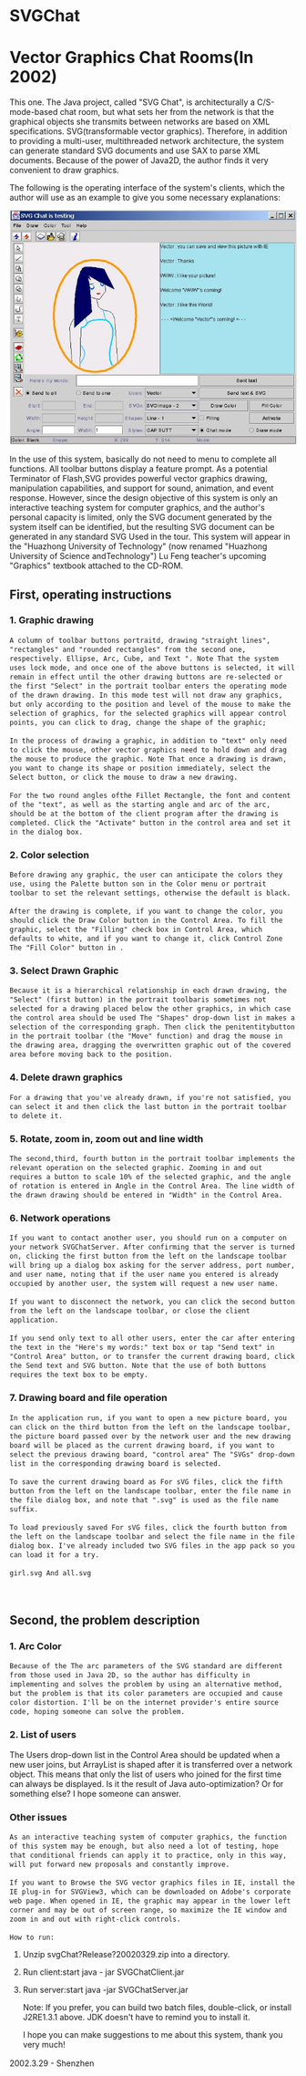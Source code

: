 # SVGChat
# Vector Graphics Chat Rooms(In 2002)

This one. The Java project, called "SVG Chat", is architecturally a C/S-mode-based chat room, but what sets her from the network is that the graphical objects she transmits between networks are based on XML specifications. SVG(transformable vector graphics). Therefore, in addition to providing a multi-user, multithreaded network architecture, the system can generate standard SVG documents and use SAX to parse XML documents. Because of the power of Java2D, the author finds it very convenient to draw graphics.

The following is the operating interface of the system's clients, which the author will use as an example to give you some necessary explanations:

![SVGChat](svgchat.jpg "SVGChat")

In the use of this system, basically do not need to menu to complete all functions. All toolbar buttons display a feature prompt. As a potential Terminator of Flash,SVG provides powerful vector graphics drawing, manipulation capabilities, and support for sound, animation, and event response. However, since the design objective of this system is only an interactive teaching system for computer graphics, and the author's personal capacity is limited, only the SVG document generated by the system itself can be identified, but the resulting SVG document can be generated in any standard SVG Used in the tour. This system will appear in the "Huazhong University of Technology" (now renamed "Huazhong University of Science andTechnology") Lu Feng teacher's upcoming "Graphics" textbook attached to the CD-ROM.

## First, operating instructions
### 1. Graphic drawing
    A column of toolbar buttons portraitd, drawing "straight lines", "rectangles" and "rounded rectangles" from the second one, respectively. Ellipse, Arc, Cube, and Text ". Note That the system uses lock mode, and once one of the above buttons is selected, it will remain in effect until the other drawing buttons are re-selected or the first "Select" in the portrait toolbar enters the operating mode of the drawn drawing. In this mode test will not draw any graphics, but only according to the position and level of the mouse to make the selection of graphics, for the selected graphics will appear control points, you can click to drag, change the shape of the graphic;

    In the process of drawing a graphic, in addition to "text" only need to click the mouse, other vector graphics need to hold down and drag the mouse to produce the graphic. Note That once a drawing is drawn, you want to change its shape or position immediately, select the Select button, or click the mouse to draw a new drawing.

    For the two round angles ofthe Fillet Rectangle, the font and content of the "text", as well as the starting angle and arc of the arc, should be at the bottom of the client program after the drawing is completed. Click the "Activate" button in the control area and set it in the dialog box.

### 2. Color selection
    Before drawing any graphic, the user can anticipate the colors they use, using the Palette button son in the Color menu or portrait toolbar to set the relevant settings, otherwise the default is black.

    After the drawing is complete, if you want to change the color, you should click the Draw Color button in the Control Area. To fill the graphic, select the "Filling" check box in Control Area, which defaults to white, and if you want to change it, click Control Zone The "Fill Color" button in .

### 3. Select Drawn Graphic
    Because it is a hierarchical relationship in each drawn drawing, the "Select" (first button) in the portrait toolbaris sometimes not selected for a drawing placed below the other graphics, in which case the control area should be used The "Shapes" drop-down list in makes a selection of the corresponding graph. Then click the penitentitybutton in the portrait toolbar (the "Move" function) and drag the mouse in the drawing area, dragging the overwritten graphic out of the covered area before moving back to the position.

### 4. Delete drawn graphics
    For a drawing that you've already drawn, if you're not satisfied, you can select it and then click the last button in the portrait toolbar to delete it.
    
### 5. Rotate, zoom in, zoom out and line width
    The second,third, fourth button in the portrait toolbar implements the relevant operation on the selected graphic. Zooming in and out requires a button to scale 10% of the selected graphic, and the angle of rotation is entered in Angle in the Control Area. The line width of the drawn drawing should be entered in "Width" in the Control Area.

### 6. Network operations
    If you want to contact another user, you should run on a computer on your network SVGChatServer. After confirming that the server is turned on, clicking the first button from the left on the landscape toolbar will bring up a dialog box asking for the server address, port number, and user name, noting that if the user name you entered is already occupied by another user, the system will request a new user name.

    If you want to disconnect the network, you can click the second button from the left on the landscape toolbar, or close the client application.

    If you send only text to all other users, enter the car after entering the text in the "Here's my words:" text box or tap "Send text" in "Control Area" button, or to transfer the current drawing board, click the Send text and SVG button. Note that the use of both buttons requires the text box to be empty.

### 7. Drawing board and file operation
    In the application run, if you want to open a new picture board, you can click on the third button from the left on the landscape toolbar, the picture board passed over by the network user and the new drawing board will be placed as the current drawing board, if you want to select the previous drawing board, "control area" The "SVGs" drop-down list in the corresponding drawing board is selected.

    To save the current drawing board as For sVG files, click the fifth button from the left on the landscape toolbar, enter the file name in the file dialog box, and note that ".svg" is used as the file name suffix.

    To load previously saved For sVG files, click the fourth button from the left on the landscape toolbar and select the file name in the file dialog box. I've already included two SVG files in the app pack so you can load it for a try.

    girl.svg And all.svg

　

## Second, the problem description
### 1. Arc Color
    Because of the The arc parameters of the SVG standard are different from those used in Java 2D, so the author has difficulty in implementing and solves the problem by using an alternative method, but the problem is that its color parameters are occupied and cause color distortion. I'll be on the internet provider's entire source code, hoping someone can solve the problem.

### 2. List of users
The Users drop-down list in the Control Area should be updated when a new user joins, but ArrayList is shaped after it is transferred over a network object. This means that only the list of users who joined for the first time can always be displayed. Is it the result of Java auto-optimization? Or for something else? I hope someone can answer.

### Other issues
    As an interactive teaching system of computer graphics, the function of this system may be enough, but also need a lot of testing, hope that conditional friends can apply it to practice, only in this way, will put forward new proposals and constantly improve.

    If you want to Browse the SVG vector graphics files in IE, install the IE plug-in for SVGView3, which can be downloaded on Adobe's corporate web page. When opened in IE, the graphic may appear in the lower left corner and may be out of screen range, so maximize the IE window and zoom in and out with right-click controls.

    How to run:

1. Unzip svgChat?Release?20020329.zip into a directory.
2. Run client:start java - jar SVGChatClient.jar
3. Run server:start java -jar SVGChatServer.jar

    Note: If you prefer, you can build two batch files, double-click, or install J2RE1.3.1 above. JDK doesn't have to remind you to install it.

    I hope you can make suggestions to me about this system, thank you very much!


2002.3.29 - Shenzhen
　
